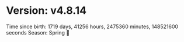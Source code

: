 # Version: v4.8.14
Time since birth: 1719 days, 41256 hours, 2475360 minutes, 148521600 seconds
Season: Spring 🌸
